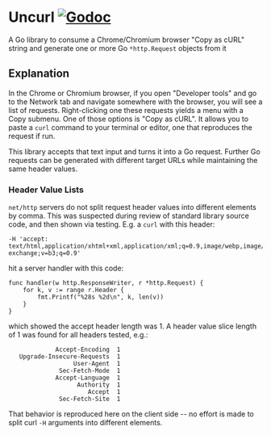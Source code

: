 Uncurl
[![Godoc][GodocV2SVG]][GodocV2URL]
=============

A Go library to consume a Chrome/Chromium browser "Copy as cURL" string and generate one or more Go
`*http.Request` objects from it

## Explanation

In the Chrome or Chromium browser, if you open "Developer tools" and go to the Network tab and
navigate somewhere with the browser, you will see a list of requests. Right-clicking one these
requests yields a menu with a Copy submenu. One of those options is "Copy as cURL". It allows you to
paste a `curl` command to your terminal or editor, one that reproduces the request if run.

This library accepts that text input and turns it into a Go request. Further Go requests can be
generated with different target URLs while maintaining the same header values.

### Header Value Lists

`net/http` servers do not split request header values into different elements by comma. This was
suspected during review of standard library source code, and then shown via testing. E.g. a `curl`
with this header:

```
-H 'accept: text/html,application/xhtml+xml,application/xml;q=0.9,image/webp,image/apng,*/*;q=0.8,application/signed-exchange;v=b3;q=0.9'
```

hit a server handler with this code:

```
func handler(w http.ResponseWriter, r *http.Request) {    
    for k, v := range r.Header {    
        fmt.Printf("%28s %2d\n", k, len(v))    
    }    
}    
```
which showed the accept header length was 1. A header value slice length of 1 was found for all
headers tested, e.g.:
```
             Accept-Encoding  1
   Upgrade-Insecure-Requests  1
                  User-Agent  1
              Sec-Fetch-Mode  1
             Accept-Language  1
                   Authority  1
                      Accept  1
              Sec-Fetch-Site  1
```

That behavior is reproduced here on the client side -- no effort is made to split curl `-H` arguments
into different elements.

[GodocV2SVG]: https://godoc.org/github.com/jrefior/uncurl?status.svg
[GodocV2URL]: https://godoc.org/github.com/jrefior/uncurl
